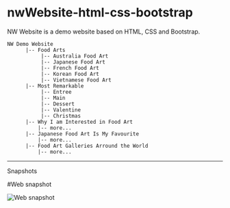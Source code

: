 # nwWebsite-html-css-bootstrap
NW Website is a demo website based on HTML, CSS and Bootstrap. 
```
NW Demo Website 
      |-- Food Arts
           |-- Australia Food Art
           |-- Japanese Food Art
           |-- French Food Art 
           |-- Korean Food Art
           |-- Vietnamese Food Art
      |-- Most Remarkable 
           |-- Entree 
           |-- Main 
           |-- Dessert 
           |-- Valentine
           |-- Christmas
      |-- Why I am Interested in Food Art
          |-- more...
      |-- Japanese Food Art Is My Favourite
          |-- more...
      |-- Food Art Galleries Arround the World
          |-- more...
```
---


Snapshots

#Web snapshot

![Web snapshot](https://github.com/qyli8/nwWebsite-html-css-bootstrap/master/demo-html-css-boot-web-1.PNG)

